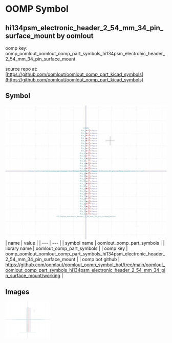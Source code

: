# OOMP Symbol  
## hi134psm_electronic_header_2_54_mm_34_pin_surface_mount  by oomlout  
  
oomp key: oomp_oomlout_oomlout_oomp_part_symbols_hi134psm_electronic_header_2_54_mm_34_pin_surface_mount  
  
source repo at: [https://github.com/oomlout/oomlout_oomp_part_kicad_symbols](https://github.com/oomlout/oomlout_oomp_part_kicad_symbols)  
## Symbol  
  
[![working.png](working_600.png)](working.png)  
| name | value | 
| --- | --- | 
| symbol name | oomlout_oomp_part_symbols | 
| library name | oomlout_oomp_part_symbols | 
| oomp key | oomp_oomlout_oomlout_oomp_part_symbols_hi134psm_electronic_header_2_54_mm_34_pin_surface_mount | 
| oomp bot github | https://github.com/oomlout/oomlout_oomp_symbol_bot/tree/main/oomlout_oomlout_oomp_part_symbols_hi134psm_electronic_header_2_54_mm_34_pin_surface_mount/working | 
## Images  
  
[![working.png](working_140.png)](working.png)  
